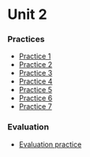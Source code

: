 # Unit 2
  
### Practices
- [Practice 1]
- [Practice 2]
- [Practice 3]
- [Practice 4]
- [Practice 5]
- [Practice 6]
- [Practice 7]

### Evaluation
- [Evaluation practice]

[Practice 1]:https://github.com/rafaelsanchezbaez/Big_Data/blob/unit_2/practices/practice_1/practice_1.md
[Practice 2]:https://github.com/rafaelsanchezbaez/Big_Data/blob/unit_2/practices/practice_2/practice_2.md
[Practice 3]:https://github.com/rafaelsanchezbaez/Big_Data/blob/unit_2/practices/practice_3/practice_3.md
[Practice 4]:https://github.com/rafaelsanchezbaez/Big_Data/blob/unit_2/practices/practice_4/practice_4.md
[Practice 5]:https://github.com/rafaelsanchezbaez/Big_Data/blob/unit_2/practices/practice_5/practice_5.md
[Practice 6]:https://github.com/rafaelsanchezbaez/Big_Data/blob/unit_2/practices/practice_6/practice_6.md
[Practice 7]:https://github.com/rafaelsanchezbaez/Big_Data/blob/unit_2/practices/practice_7/practice_7.md
[Evaluation practice]:https://github.com/rafaelsanchezbaez/Big_Data/blob/unit_2/evaluation/evaluation_practice/evaluation_practice.md


